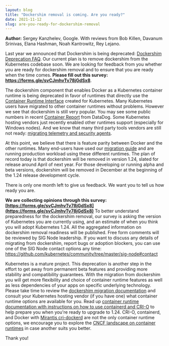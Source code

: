 ```yaml
---
layout: blog
title: "Dockershim removal is coming. Are you ready?"
date: 2021-11-12
slug: are-you-ready-for-dockershim-removal
---
```


**Author:** Sergey Kanzhelev, Google. With reviews from Bob Killen, Davanum Srinivas, Elana Hashman, Noah Kantrowitz, Rey Lejano.

Last year we announced that Dockershim is being deprecated: [Dockershim Deprecation FAQ](/blog/2020/12/02/dockershim-faq/).
Our current plan is to remove dockershim from the Kubernetes codebase soon.
We are looking for feedback from you whether you are ready for dockershim
removal and to ensure that you are ready when the time comes.
**Please fill out this survey: https://forms.gle/svCJmhvTv78jGdSx8**.

The dockershim component that enables Docker as a Kubernetes container runtime is
being deprecated in favor of runtimes that directly use the [Container Runtime Interface](/blog/2016/12/container-runtime-interface-cri-in-kubernetes/)
created for Kubernetes. Many Kubernetes users have migrated to
other container runtimes without problems. However we see that dockershim is
still very popular. You may see some public numbers in recent [Container Report](https://www.datadoghq.com/container-report/#8) from DataDog.
Some Kubernetes hosting vendors just recently enabled other runtimes support
(especially for Windows nodes). And we know that many third party tools vendors
are still not ready: [migrating telemetry and security agents](/docs/tasks/administer-cluster/migrating-from-dockershim/migrating-telemetry-and-security-agents/#telemetry-and-security-agent-vendors).

At this point, we believe that there is feature parity between Docker and the
other runtimes. Many end-users have used our [migration guide](/docs/tasks/administer-cluster/migrating-from-dockershim/)
and are running production workload using these different runtimes. The plan of
record today is that dockershim will be removed in version 1.24, slated for
release around April of next year. For those developing or running alpha and
beta versions, dockershim will be removed in December at the beginning of the
1.24 release development cycle.

There is only one month left to give us feedback. We want you to tell us how
ready you are.

**We are collecting opinions through this survey: [https://forms.gle/svCJmhvTv78jGdSx8](https://forms.gle/svCJmhvTv78jGdSx8)**
To better understand preparedness for the dockershim removal, our survey is
asking the version of Kubernetes you are currently using, and an estimate of
when you think you will adopt Kubernetes 1.24. All the aggregated information
on dockershim removal readiness will be published.
Free form comments will be reviewed by SIG Node leadership. If you want to
discuss any details of migrating from dockershim, report bugs or adoption
blockers, you can use one of the SIG Node contact options any time:
https://github.com/kubernetes/community/tree/master/sig-node#contact

Kubernetes is a mature project. This deprecation is another
step in the effort to get away from permanent beta features and providing more
stability and compatibility guarantees. With the migration from dockershim you
will get more flexibility and choice of container runtime features as well as
less dependencies of your apps on specific underlying technology. Please take
time to review the [dockershim migration documentation](/docs/tasks/administer-cluster/migrating-from-dockershim/)
and consult your Kubernetes hosting vendor (if you have one) what container runtime options are available for you.
Read up [container runtime documentation with instructions on how to use containerd and CRI-O](/docs/setup/production-environment/container-runtimes/#container-runtimes)
to help prepare you when you're ready to upgrade to 1.24. CRI-O, containerd, and
Docker with [Mirantis cri-dockerd](https://github.com/Mirantis/cri-dockerd) are
not the only container runtime options, we encourage you to explore the [CNCF landscape on container runtimes](https://landscape.cncf.io/card-mode?category=container-runtime&grouping=category)
in case another suits you better.

Thank you!

